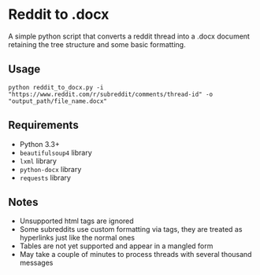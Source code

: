 # Reddit to .docx

A simple python script that converts a reddit thread into a .docx document retaining the tree structure and some basic formatting. 

## Usage

`python reddit_to_docx.py -i "https://www.reddit.com/r/subreddit/comments/thread-id" -o "output_path/file_name.docx"`

## Requirements

- Python 3.3+
- `beautifulsoup4` library
- `lxml` library
- `python-docx` library
- `requests` library

## Notes

- Unsupported html tags are ignored
- Some subreddits use custom formatting via <a> tags, they are treated as hyperlinks just like the normal ones
- Tables are not yet supported and appear in a mangled form
- May take a couple of minutes to process threads with several thousand messages
